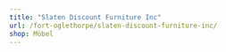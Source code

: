 ```yaml
---
title: "Slaten Discount Furniture Inc"
url: /fort-oglethorpe/slaten-discount-furniture-inc/
shop: Möbel
---
```

